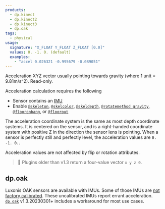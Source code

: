```yaml
---
products:
  - dp.kinect
  - dp.kinect2
  - dp.kinect3
  - dp.oak
tags:
  - physical
usage:
  signature: "X_FLOAT Y_FLOAT Z_FLOAT [0.0]"
  values: 0. -1. 0. (default)
  examples:
    - "accel 0.026321 -0.995679 -0.089051"
---
```


Acceleration XYZ vector usually pointing towards gravity
(where 1 unit = 9.81m/s^2). Read-only.

Acceleration calculation requires the following

* Sensor contains an [IMU](https://en.wikipedia.org/wiki/Inertial_measurement_unit)
* Enable [`@skeleton`](skeleton.md),
  [`@skelcolor`](skelcolor.md), [`@skeldepth`](skeldepth.md),
  [`@rotatemethod gravity`](rotatemethod.md), [`@flooronbang`](flooronbang.md),
  or [`@floorout`](floorout.md)

The acceleration coordinate system is the same as most depth coordinate systems.
It is centered on the sensor, and is a right-handed coordinate system
with positive Z in the direction the sensor lens is pointing. When a sensor
is perfectly still and perfectly level, the acceleration values are `0. -1. 0.`.

Acceleration values are not affected by flip or rotation attributes.

> :memo: Plugins older than v1.3 return a four-value vector `x y z 0`.

## dp.oak

Luxonis OAK sensors are available with IMUs. Some of those IMUs are
[not factory calibrated](https://github.com/luxonis/depthai-core/issues/319).
These uncalibrated IMUs report errant acceleration.
[`dp.oak`](../dp.oak.md) v1.3.20230301+ includes a workaround for most use cases.
